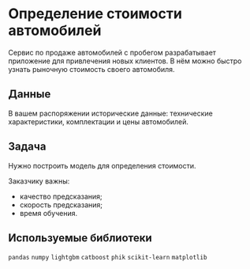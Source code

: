 # Определение стоимости автомобилей

Сервис по продаже автомобилей с пробегом разрабатывает приложение для привлечения новых клиентов. В нём можно быстро узнать рыночную стоимость своего автомобиля. 


## Данные

В вашем распоряжении исторические данные: технические характеристики, комплектации и цены автомобилей.

## Задача

Нужно построить модель для определения стоимости.

Заказчику важны:

- качество предсказания;
- скорость предсказания;
- время обучения.

## Используемые библиотеки
`pandas` `numpy` `lightgbm` `catboost` `phik` `scikit-learn` `matplotlib`
